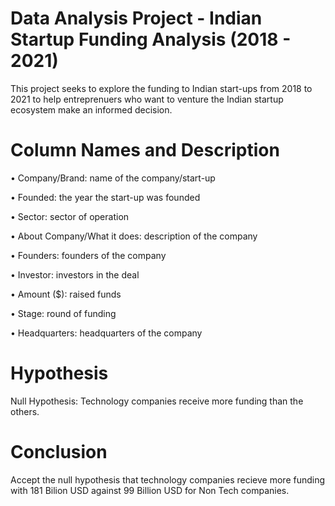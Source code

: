 # Data Analysis Project - Indian Startup Funding  Analysis (2018 - 2021)


This project seeks to explore the funding to Indian start-ups from 2018 to 2021 to help entreprenuers who want to venture the Indian startup ecosystem make an informed decision.

# Column Names and Description
• Company/Brand: name of the company/start-up

• Founded: the year the start-up was founded

•	Sector: sector of operation

•	About Company/What it does: description of the company

•	Founders: founders of the company

•	Investor: investors in the deal

•	Amount ($): raised funds

•	Stage: round of funding

•	Headquarters: headquarters of the company

# Hypothesis
Null Hypothesis: Technology companies receive more funding than the others.

# Conclusion
Accept the null hypothesis that technology companies recieve more funding with 181 Bilion USD against 99 Billion USD for Non Tech companies. 




